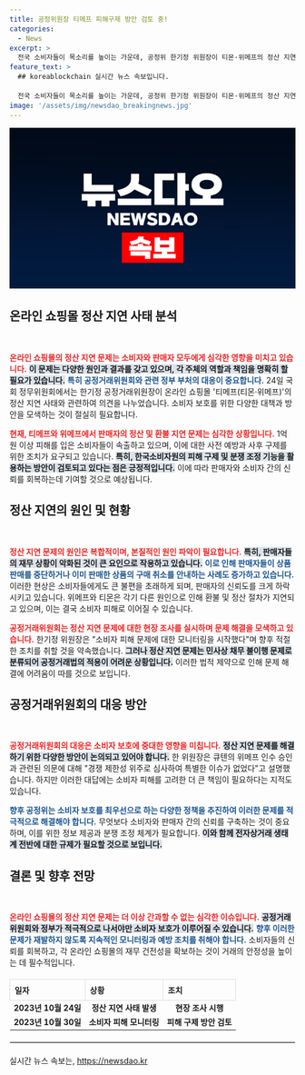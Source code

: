 ```yaml
---
title: 공정위원장 티메프 피해구제 방안 검토 중!
categories:
  - News
excerpt: >
  전국 소비자들이 목소리를 높이는 가운데, 공정위 한기정 위원장이 티몬·위메프의 정산 지연 사태에 대해 대응 방안을 적극 검토 중이라고 밝혔다. 이커머스 플랫폼의 피해 구제와 분쟁 조정을 위한 노력에 주목하세요!
feature_text: >
  ## koreablockchain 실시간 뉴스 속보입니다.

  전국 소비자들이 목소리를 높이는 가운데, 공정위 한기정 위원장이 티몬·위메프의 정산 지연 사태에 대해 대응 방안을 적극 검토 중이라고 밝혔다. 이커머스 플랫폼의 피해 구제와 분쟁 조정을 위한 노력에 주목하세요!
image: '/assets/img/newsdao_breakingnews.jpg'
---
```


<p><img src="/assets/img/newsdao_breakingnews.jpg" alt="koreablockchain 속보" /></p>

<h2 data-ke-size="size26">온라인 쇼핑몰 정산 지연 사태 분석</h2>

<p data-ke-size="size16">&nbsp;</p>

<p><b><span style="color: #ee2323;">온라인 쇼핑몰의 정산 지연 문제는 소비자와 판매자 모두에게 심각한 영향을 미치고 있습니다.</span></b> <b><span style="background-color: #21538527;">이 문제는 다양한 원인과 결과를 갖고 있으며, 각 주체의 역할과 책임을 명확히 할 필요가 있습니다.</span></b> <b><span style="color: #1a5490;">특히 공정거래위원회와 관련 정부 부처의 대응이 중요합니다.</span></b> 24일 국회 정무위원회에서는 한기정 공정거래위원장이 온라인 쇼핑몰 '티메프(티몬·위메프)'의 정산 지연 사태와 관련하여 의견을 나누었습니다. 소비자 보호를 위한 다양한 대책과 방안을 모색하는 것이 절실히 필요합니다.</p>

<p><b><span style="color: #ee2323;">현재, 티메프와 위메프에서 판매자의 정산 및 환불 지연 문제는 심각한 상황입니다.</span></b> 1억 원 이상 피해를 입은 소비자들이 속출하고 있으며, 이에 대한 사전 예방과 사후 구제를 위한 조치가 요구되고 있습니다. <b><span style="background-color: #21538527;">특히, 한국소비자원의 피해 구제 및 분쟁 조정 기능을 활용하는 방안이 검토되고 있다는 점은 긍정적입니다.</span></b> 이에 따라 판매자와 소비자 간의 신뢰를 회복하는데 기여할 것으로 예상됩니다.</p>

<h2 data-ke-size="size26">정산 지연의 원인 및 현황</h2>

<p data-ke-size="size16">&nbsp;</p>

<p><b><span style="color: #ee2323;">정산 지연 문제의 원인은 복합적이며, 본질적인 원인 파악이 필요합니다.</span></b> <b><span style="background-color: #21538527;">특히, 판매자들의 재무 상황이 악화된 것이 큰 요인으로 작용하고 있습니다.</span></b> <b><span style="color: #1a5490;">이로 인해 판매자들이 상품 판매를 중단하거나 이미 판매한 상품의 구매 취소를 안내하는 사례도 증가하고 있습니다.</span></b> 이러한 현상은 소비자들에게도 큰 불편을 초래하게 되며, 판매자의 신뢰도를 크게 하락시키고 있습니다. 위메프와 티몬은 각기 다른 원인으로 인해 환불 및 정산 절차가 지연되고 있으며, 이는 결국 소비자 피해로 이어질 수 있습니다.</p>

<p><b><span style="color: #ee2323;">공정거래위원회는 정산 지연 문제에 대한 현장 조사를 실시하며 문제 해결을 모색하고 있습니다.</span></b> 한기정 위원장은 "소비자 피해 문제에 대한 모니터링을 시작했다"며 향후 적절한 조치를 취할 것을 약속했습니다. <b><span style="background-color: #21538527;">그러나 정산 지연 문제는 민사상 채무 불이행 문제로 분류되어 공정거래법의 적용이 어려운 상황입니다.</span></b> 이러한 법적 제약으로 인해 문제 해결에 어려움이 따를 것으로 보입니다.</p>

<h2 data-ke-size="size26">공정거래위원회의 대응 방안</h2>

<p data-ke-size="size16">&nbsp;</p>

<p><b><span style="color: #ee2323;">공정거래위원회의 대응은 소비자 보호에 중대한 영향을 미칩니다.</span></b> <b><span style="background-color: #21538527;">정산 지연 문제를 해결하기 위한 다양한 방안이 논의되고 있어야 합니다.</span></b> 한 위원장은 큐텐의 위메프 인수 승인과 관련된 의문에 대해 "경쟁 제한성 위주로 심사하여 특별한 이슈가 없었다"고 설명했습니다. 하지만 이러한 대답에는 소비자 피해를 고려한 더 큰 책임이 필요하다는 지적도 있습니다.</p>

<p><b><span style="color: #1a5490;">향후 공정위는 소비자 보호를 최우선으로 하는 다양한 정책을 추진하여 이러한 문제를 적극적으로 해결해야 합니다.</span></b> 무엇보다 소비자와 판매자 간의 신뢰를 구축하는 것이 중요하며, 이를 위한 정보 제공과 분쟁 조정 체계가 필요합니다. <b><span style="background-color: #21538527;">이와 함께 전자상거래 생태계 전반에 대한 규제가 필요할 것으로 보입니다.</span></b></p>

<h2 data-ke-size="size26">결론 및 향후 전망</h2>

<p data-ke-size="size16">&nbsp;</p>

<p><b><span style="color: #ee2323;">온라인 쇼핑몰의 정산 지연 문제는 더 이상 간과할 수 없는 심각한 이슈입니다.</span></b> <b><span style="background-color: #21538527;">공정거래위원회와 정부가 적극적으로 나서야만 소비자 보호가 이루어질 수 있습니다.</span></b> <b><span style="color: #1a5490;">향후 이러한 문제가 재발하지 않도록 지속적인 모니터링과 예방 조치를 취해야 합니다.</span></b> 소비자들의 신뢰를 회복하고, 각 온라인 쇼핑몰의 재무 건전성을 확보하는 것이 거래의 안정성을 높이는 데 필수적입니다. </p>

<table style="width: 100%; border-collapse: collapse; margin-top: 20px;">
    <thead>
        <tr>
            <th style="border: 1px solid #ddd; padding: 8px; text-align: left;"><b>일자</b></th>
            <th style="border: 1px solid #ddd; padding: 8px; text-align: left;"><b>상황</b></th>
            <th style="border: 1px solid #ddd; padding: 8px; text-align: left;"><b>조치</b></th>
        </tr>
    </thead>
    <tbody>
        <tr>
            <td style="text-align: center; height: 17px;"><b>2023년 10월 24일</b></td>
            <td style="text-align: center; height: 17px;"><b>정산 지연 사태 발생</b></td>
            <td style="text-align: center; height: 17px;"><b>현장 조사 시행</b></td>
        </tr>
        <tr>
            <td style="text-align: center; height: 17px;"><b>2023년 10월 30일</b></td>
            <td style="text-align: center; height: 17px;"><b>소비자 피해 모니터링</b></td>
            <td style="text-align: center; height: 17px;"><b>피해 구제 방안 검토</b></td>
        </tr>
    </tbody>
</table>

<hr style="border: 1px solid #ddd; margin-top: 20px; margin-bottom: 20px;">
실시간 뉴스 속보는, <a href="https://newsdao.kr" rel="dofollow">https://newsdao.kr</a>


